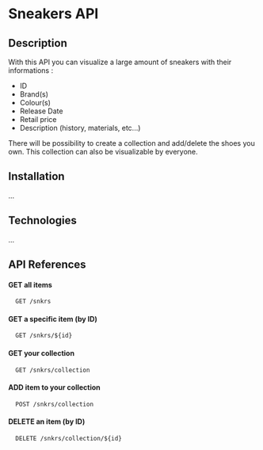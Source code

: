 # Sneakers API 

## Description

With this API you can visualize a large amount of sneakers with their informations : 

- ID 
- Brand(s)
- Colour(s) 
- Release Date
- Retail price
- Description (history, materials, etc...)

There will be possibility to create a collection and add/delete the shoes you own. This collection can also be visualizable by everyone.

## Installation

...

## Technologies

...

## API References

#### GET all items 
```http
  GET /snkrs
```

#### GET a specific item (by ID)
```http
  GET /snkrs/${id}
```

#### GET your collection
```http
  GET /snkrs/collection
```

#### ADD item to your collection 
```http
  POST /snkrs/collection
```

#### DELETE an item (by ID) 
```http
  DELETE /snkrs/collection/${id}
```
